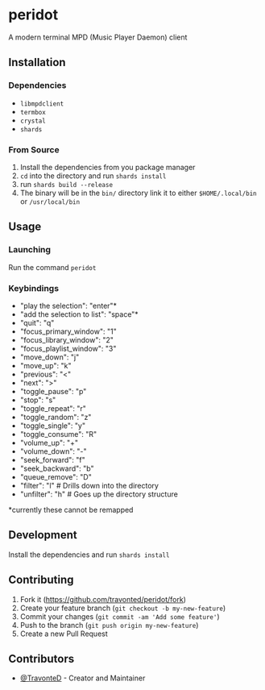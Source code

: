 # peridot

A modern terminal MPD (Music Player Daemon) client

## Installation

### Dependencies

- `libmpdclient`
- `termbox`
- `crystal`
- `shards`

### From Source

1. Install the dependencies from you package manager
2. `cd` into the directory and run `shards install`
3. run `shards build --release`
4. The binary will be in the `bin/` directory link it to either `$HOME/.local/bin` or `/usr/local/bin`

## Usage

### Launching
Run the command `peridot`

### Keybindings
- "play the selection": "enter"*
- "add the selection to list": "space"*
- "quit": "q"
- "focus_primary_window": "1"
- "focus_library_window": "2"
- "focus_playlist_window": "3"
- "move_down": "j"
- "move_up": "k"
- "previous": "<"
- "next": ">"
- "toggle_pause": "p"
- "stop": "s"
- "toggle_repeat": "r"
- "toggle_random": "z"
- "toggle_single": "y"
- "toggle_consume": "R"
- "volume_up": "+"
- "volume_down": "-"
- "seek_forward": "f"
- "seek_backward": "b"
- "queue_remove": "D"
- "filter": "l" # Drills down into the directory
- "unfilter": "h" # Goes up the directory structure

\*currently these cannot be remapped

## Development

Install the dependencies and run `shards install`

## Contributing

1. Fork it (<https://github.com/travonted/peridot/fork>)
2. Create your feature branch (`git checkout -b my-new-feature`)
3. Commit your changes (`git commit -am 'Add some feature'`)
4. Push to the branch (`git push origin my-new-feature`)
5. Create a new Pull Request

## Contributors

- [@TravonteD](https://github.com/travonted) - Creator and Maintainer
